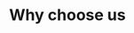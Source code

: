 ---
title: Why choose us
layout: why-choose-us
draft: false

# feedback
feedback:
  title: "Thousands of happy clients"
  description: "Trusted by 120+ teams and projects across the globe"
  feedbacks:
    - name: "Angle"
      title: "Medical Assistant"
      avatar: "/images/AvatarAngle.png"
      comment: "Great time tracking app that has helped me to be more productive."
    - name: "Dianne"
      title: "Web Designer"
      avatar: "/images/AvatarDianne.png"
      comment: "Taimi is a lifesaver for me. I used to be so disorganized with my time, but Taimi has helped me get a better handle on it"
    - name: "Janny"
      title: "Marketing Coordinator"
      avatar: "/images/AvatarJanny.png"
      comment: "It's easy to use, has a clean interface, and the reports are really helpful."
    - name: "Floyd"
      title: "Recruitment & HR"
      avatar: "/images/AvatarFloyd.png"
      comment: "Taimi is the best time tracking app I've ever used."
    - name: "Lane"
      title: "Tourism Operations Officer"
      avatar: "/images/AvatarLane.png"
      comment: "I would definitely recommend it to anyone looking for a time tracking app."
call_to_action:
  title: "Don’t have an account yet?"
  content: "Create one for free."
  button:
    enable: true
    label: "Get started"
    link: "#"
  button_window:
    label: "Taimi for windows"
    icons: "/images/windows-icon"
    link: "#"
  button_linux:
    label: "Taimi for Linux"
    icon: "/images/linux-icon"
    link: "#"
  

---